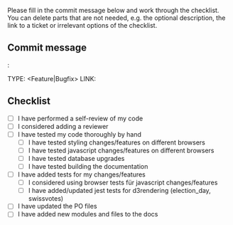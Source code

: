 Please fill in the commit message below and work through the checklist. You can delete parts that are not needed, e.g. the optional description, the link to a ticket or irrelevant options of the checklist.

## Commit message

<Module>: <Message>

<Optional Description>

TYPE: <Feature|Bugfix>
LINK: <Ticket-Number>

## Checklist

- [ ] I have performed a self-review of my code
- [ ] I considered adding a reviewer
- [ ] I have tested my code thoroughly by hand
    - [ ] I have tested styling changes/features on different browsers
    - [ ] I have tested javascript changes/features on different browsers
    - [ ] I have tested database upgrades
    - [ ] I have tested building the documentation
- [ ] I have added tests for my changes/features
    - [ ] I considered using browser tests für javascript changes/features
    - [ ] I have added/updated jest tests for d3rendering (election_day, swissvotes)
- [ ] I have updated the PO files
- [ ] I have added new modules and files to the docs
